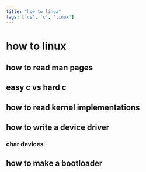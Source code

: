 ```yaml
---
title: "how to linux"
tags: ['cs', 'c', 'linux']
---
```


# how to linux 

## how to read man pages

## easy c vs hard c

## how to read kernel implementations

## how to write a device driver 

### char devices

## how to make a bootloader
